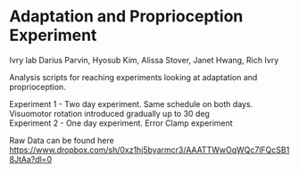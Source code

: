 # Adaptation and Proprioception Experiment

Ivry lab
Darius Parvin, Hyosub Kim, Alissa Stover, Janet Hwang, Rich Ivry

Analysis scripts for reaching experiments looking at adaptation and proprioception.

Experiment 1 - Two day experiment. Same schedule on both days. Visuomotor rotation introduced gradually up to 30 deg
<br />Experiment 2 - One day experiment. Error Clamp experiment 

Raw Data can be found here
https://www.dropbox.com/sh/0xz1hj5byarmcr3/AAATTWwOqWQc7lFQcSB18JtAa?dl=0
